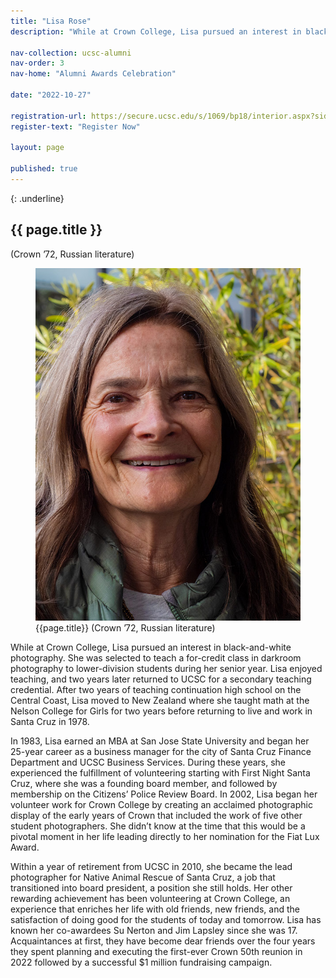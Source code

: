 ```yaml
---
title: "Lisa Rose"
description: "While at Crown College, Lisa pursued an interest in black-and-white photography. She was selected to teach a for-credit class in darkroom photography to lower-division students during her senior year. Lisa enjoyed teaching, and two years later returned to UCSC for a secondary teaching credential."

nav-collection: ucsc-alumni
nav-order: 3
nav-home: "Alumni Awards Celebration"

date: "2022-10-27"

registration-url: https://secure.ucsc.edu/s/1069/bp18/interior.aspx?sid=1069&gid=1001&pgid=4264&cid=9188
register-text: "Register Now"

layout: page

published: true
---
```


{: .underline}
## {{ page.title }} 
(Crown ’72, Russian literature)

<figure class="img-right-50">
    <img src="images/lisa-rose.jpg" alt="Lisa Rose">
    <figcaption>
        <div class="caption-title">{{page.title}} (Crown ’72, Russian literature)</div>
    </figcaption>
</figure>


While at Crown College, Lisa pursued an interest in black-and-white photography. She was selected to teach a for-credit class in darkroom photography to lower-division students during her senior year. Lisa enjoyed teaching, and two years later returned to UCSC for a secondary teaching credential. After two years of teaching continuation high school on the Central Coast, Lisa moved to New Zealand where she taught math at the Nelson College for Girls for two years before returning to live and work in Santa Cruz in 1978.

In 1983, Lisa earned an MBA at San Jose State University and began her 25-year career as a business manager for the city of Santa Cruz Finance Department and UCSC Business Services. During these years, she experienced the fulfillment of volunteering starting with First Night Santa Cruz, where she was a founding board member, and followed by  membership on the Citizens’ Police Review Board. In 2002, Lisa began her volunteer work for Crown College by creating an acclaimed photographic display of the early years of Crown that included the work of five other student photographers. She didn’t know at the time that this would be a pivotal moment in her life leading directly to her nomination for the Fiat Lux Award. 

Within a year of retirement from UCSC in 2010, she became the lead photographer for Native Animal Rescue of Santa Cruz, a job that transitioned into board president, a position she still holds. Her other rewarding achievement has been volunteering at Crown College, an experience that enriches her life with old friends, new friends, and the satisfaction of doing good for the students of today and tomorrow. Lisa has known her co-awardees Su Nerton and Jim Lapsley since she was 17. Acquaintances at first, they have become dear friends over the four years they spent planning and executing the first-ever Crown 50th reunion in 2022 followed by a successful $1 million fundraising campaign.
